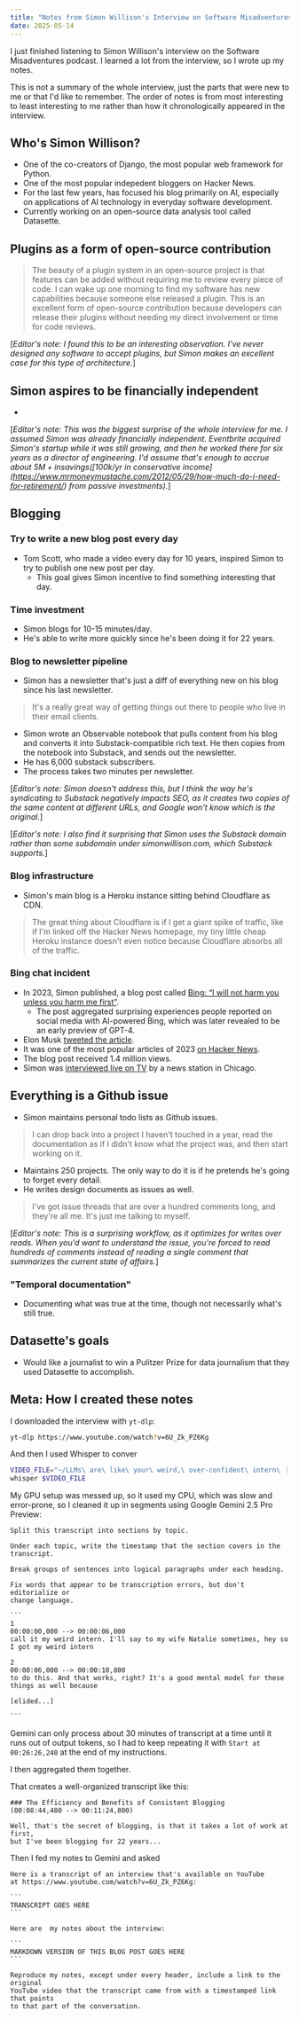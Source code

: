```yaml
---
title: "Notes from Simon Willison's Interview on Software Misadventures"
date: 2025-05-14
---
```


I just finished listening to Simon Willison's interview on the Software Misadventures podcast. I learned a lot from the interview, so I wrote up my notes.

This is not a summary of the whole interview, just the parts that were new to me or that I'd like to remember. The order of notes is from most interesting to least interesting to me rather than how it chronologically appeared in the interview.

## Who's Simon Willison?

- One of the co-creators of Django, the most popular web framework for Python.
- One of the most popular indepedent bloggers on Hacker News.
- For the last few years, has focused his blog primarily on AI, especially on applications of AI technology in everyday software development.
- Currently working on an open-source data analysis tool called Datasette.

## Plugins as a form of open-source contribution

> The beauty of a plugin system in an open-source project is that features can be added without requiring me to review every piece of code. I can wake up one morning to find my software has new capabilities because someone else released a plugin. This is an excellent form of open-source contribution because developers can release their plugins without needing my direct involvement or time for code reviews.

\[_Editor's note: I found this to be an interesting observation. I've never designed any software to accept plugins, but Simon makes an excellent case for this type of architecture._]

## Simon aspires to be financially independent

-

\[_Editor's note: This was the biggest surprise of the whole interview for me. I assumed Simon was already financially independent. Eventbrite acquired Simon's startup while it was still growing, and then he worked there for six years as a director of engineering. I'd assume that's enough to accrue about $5M+ in savings ([$100k/yr in conservative income](https://www.mrmoneymustache.com/2012/05/29/how-much-do-i-need-for-retirement/) from passive investments)._]

## Blogging

### Try to write a new blog post every day

- Tom Scott, who made a video every day for 10 years, inspired Simon to try to publish one new post per day.
  - This goal gives Simon incentive to find something interesting that day.

### Time investment

- Simon blogs for 10-15 minutes/day.
- He's able to write more quickly since he's been doing it for 22 years.

### Blog to newsletter pipeline

- Simon has a newsletter that's just a diff of everything new on his blog since his last newsletter.

> It's a really great way of getting things out there to people who live in their email clients.

- Simon wrote an Observable notebook that pulls content from his blog and converts it into Substack-compatible rich text. He then copies from the notebook into Substack, and sends out the newsletter.
- He has 6,000 substack subscribers.
- The process takes two minutes per newsletter.

\[_Editor's note: Simon doesn't address this, but I think the way he's syndicating to Substack negatively impacts SEO, as it creates two copies of the same content at different URLs, and Google won't know which is the original._]

\[_Editor's note: I also find it surprising that Simon uses the Substack domain rather than some subdomain under simonwillison.com, which Substack supports._]

### Blog infrastructure

- Simon's main blog is a Heroku instance sitting behind Cloudflare as CDN.

> The great thing about Cloudflare is if I get a giant spike of traffic, like if I'm linked off the Hacker News homepage, my tiny little cheap Heroku instance doesn't even notice because Cloudflare absorbs all of the traffic.

### Bing chat incident

- In 2023, Simon published, a blog post called [Bing: “I will not harm you unless you harm me first”](https://simonwillison.net/2023/Feb/15/bing/).
  - The post aggregated surprising experiences people reported on social media with AI-powered Bing, which was later revealed to be an early preview of GPT-4.
- Elon Musk [tweeted the article](https://x.com/elonmusk/status/1625936009841213440).
- It was one of the most popular articles of 2023 [on Hacker News](https://news.ycombinator.com/item?id=34804874).
- The blog post received 1.4 million views.
- Simon was [interviewed live on TV](https://simonwillison.net/2023/Feb/19/live-tv/) by a news station in Chicago.

## Everything is a Github issue

- Simon maintains personal todo lists as Github issues.

> I can drop back into a project I haven't touched in a year, read the documentation as if I didn't know what the project was, and then start working on it.

- Maintains 250 projects. The only way to do it is if he pretends he's going to forget every detail.
- He writes design documents as issues as well.

> I've got issue threads that are over a hundred comments long, and they're all me. It's just me talking to myself.

\[_Editor's note: This is a surprising workflow, as it optimizes for writes over reads. When you'd want to understand the issue, you're forced to read hundreds of comments instead of reading a single comment that summarizes the current state of affairs._\]

### "Temporal documentation"

- Documenting what was true at the time, though not necessarily what's still true.

## Datasette's goals

- Would like a journalist to win a Pulitzer Prize for data journalism that they used Datasette to accomplish.

## Meta: How I created these notes

I downloaded the interview with `yt-dlp`:

```bash
yt-dlp https://www.youtube.com/watch?v=6U_Zk_PZ6Kg
```

And then I used Whisper to conver

```bash
VIDEO_FILE="~/LLMs\ are\ like\ your\ weird,\ over-confident\ intern\ ｜\ Simon\ Willison\ \(Datasette\)\ \[6U_Zk_PZ6Kg].webm"
whisper $VIDEO_FILE
```

My GPU setup was messed up, so it used my CPU, which was slow and error-prone, so I cleaned it up in segments using Google Gemini 2.5 Pro Preview:

````text
Split this transcript into sections by topic.

Under each topic, write the timestamp that the section covers in the transcript.

Break groups of sentences into logical paragraphs under each heading.

Fix words that appear to be transcription errors, but don't editorialize or
change language.

```
1
00:00:00,000 --> 00:00:06,000
call it my weird intern. I'll say to my wife Natalie sometimes, hey so I got my weird intern

2
00:00:06,000 --> 00:00:10,800
to do this. And that works, right? It's a good mental model for these things as well because

[elided...]

```

````

Gemini can only process about 30 minutes of transcript at a time until it runs out of output tokens, so I had to keep repeating it with `Start at 00:26:26,240` at the end of my instructions.

I then aggregated them together.

That creates a well-organized transcript like this:

```text
### The Efficiency and Benefits of Consistent Blogging
(00:08:44,480 --> 00:11:24,800)

Well, that's the secret of blogging, is that it takes a lot of work at first,
but I've been blogging for 22 years...
```

Then I fed my notes to Gemini and asked

````text
Here is a transcript of an interview that's available on YouTube
at https://www.youtube.com/watch?v=6U_Zk_PZ6Kg:

```
TRANSCRIPT GOES HERE
```

Here are  my notes about the interview:

```
MARKDOWN VERSION OF THIS BLOG POST GOES HERE
```

Reproduce my notes, except under every header, include a link to the original
YouTube video that the transcript came from with a timestamped link that points
to that part of the conversation.
````
